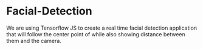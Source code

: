 # Facial-Detection

We are using Tensorflow JS to create a real time facial detection application that will follow the center point of
while also showing distance between them and the camera.
